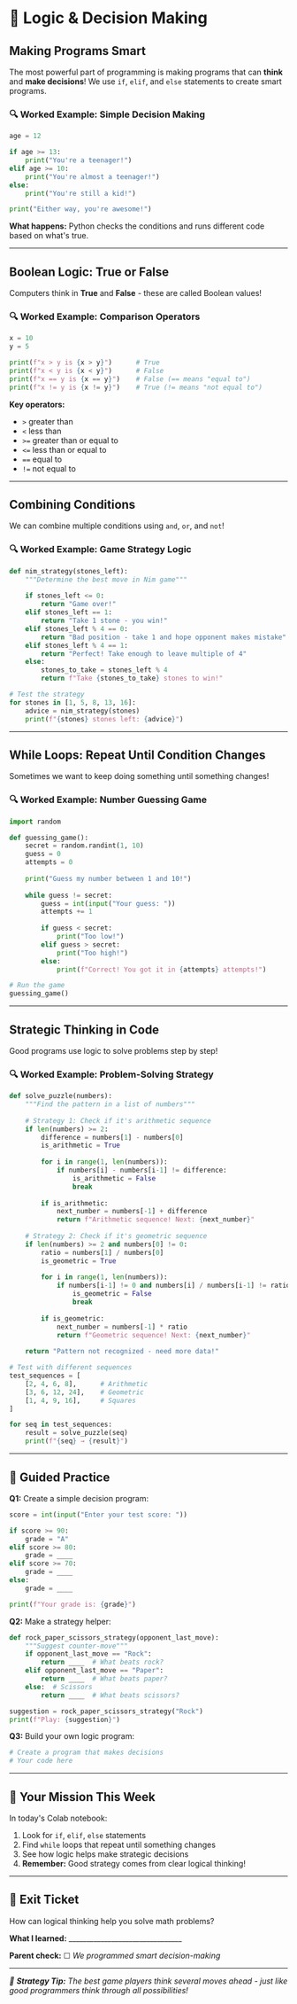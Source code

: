 # 🐍 Logic & Decision Making

## Making Programs Smart
The most powerful part of programming is making programs that can **think** and **make decisions**! We use `if`, `elif`, and `else` statements to create smart programs.

### 🔍 Worked Example: Simple Decision Making

```python
age = 12

if age >= 13:
    print("You're a teenager!")
elif age >= 10:
    print("You're almost a teenager!")
else:
    print("You're still a kid!")

print("Either way, you're awesome!")
```

**What happens:** Python checks the conditions and runs different code based on what's true.

---

## Boolean Logic: True or False
Computers think in **True** and **False** - these are called Boolean values!

### 🔍 Worked Example: Comparison Operators

```python
x = 10
y = 5

print(f"x > y is {x > y}")      # True
print(f"x < y is {x < y}")      # False  
print(f"x == y is {x == y}")    # False (== means "equal to")
print(f"x != y is {x != y}")    # True (!= means "not equal to")
```

**Key operators:**
- `>` greater than
- `<` less than  
- `>=` greater than or equal to
- `<=` less than or equal to
- `==` equal to
- `!=` not equal to

---

## Combining Conditions
We can combine multiple conditions using `and`, `or`, and `not`!

### 🔍 Worked Example: Game Strategy Logic

```python
def nim_strategy(stones_left):
    """Determine the best move in Nim game"""
    
    if stones_left <= 0:
        return "Game over!"
    elif stones_left == 1:
        return "Take 1 stone - you win!"
    elif stones_left % 4 == 0:
        return "Bad position - take 1 and hope opponent makes mistake"
    elif stones_left % 4 == 1:
        return "Perfect! Take enough to leave multiple of 4"
    else:
        stones_to_take = stones_left % 4
        return f"Take {stones_to_take} stones to win!"

# Test the strategy
for stones in [1, 5, 8, 13, 16]:
    advice = nim_strategy(stones)
    print(f"{stones} stones left: {advice}")
```

---

## While Loops: Repeat Until Condition Changes
Sometimes we want to keep doing something until something changes!

### 🔍 Worked Example: Number Guessing Game

```python
import random

def guessing_game():
    secret = random.randint(1, 10)
    guess = 0
    attempts = 0
    
    print("Guess my number between 1 and 10!")
    
    while guess != secret:
        guess = int(input("Your guess: "))
        attempts += 1
        
        if guess < secret:
            print("Too low!")
        elif guess > secret:
            print("Too high!")
        else:
            print(f"Correct! You got it in {attempts} attempts!")

# Run the game
guessing_game()
```

---

## Strategic Thinking in Code
Good programs use logic to solve problems step by step!

### 🔍 Worked Example: Problem-Solving Strategy

```python
def solve_puzzle(numbers):
    """Find the pattern in a list of numbers"""
    
    # Strategy 1: Check if it's arithmetic sequence
    if len(numbers) >= 2:
        difference = numbers[1] - numbers[0]
        is_arithmetic = True
        
        for i in range(1, len(numbers)):
            if numbers[i] - numbers[i-1] != difference:
                is_arithmetic = False
                break
        
        if is_arithmetic:
            next_number = numbers[-1] + difference
            return f"Arithmetic sequence! Next: {next_number}"
    
    # Strategy 2: Check if it's geometric sequence  
    if len(numbers) >= 2 and numbers[0] != 0:
        ratio = numbers[1] / numbers[0]
        is_geometric = True
        
        for i in range(1, len(numbers)):
            if numbers[i-1] != 0 and numbers[i] / numbers[i-1] != ratio:
                is_geometric = False
                break
        
        if is_geometric:
            next_number = numbers[-1] * ratio
            return f"Geometric sequence! Next: {next_number}"
    
    return "Pattern not recognized - need more data!"

# Test with different sequences
test_sequences = [
    [2, 4, 6, 8],      # Arithmetic
    [3, 6, 12, 24],    # Geometric  
    [1, 4, 9, 16],     # Squares
]

for seq in test_sequences:
    result = solve_puzzle(seq)
    print(f"{seq} → {result}")
```

---

## 📝 Guided Practice

**Q1:** Create a simple decision program:
```python
score = int(input("Enter your test score: "))

if score >= 90:
    grade = "A"
elif score >= 80:
    grade = ____
elif score >= 70:
    grade = ____
else:
    grade = ____

print(f"Your grade is: {grade}")
```

**Q2:** Make a strategy helper:
```python
def rock_paper_scissors_strategy(opponent_last_move):
    """Suggest counter-move"""
    if opponent_last_move == "Rock":
        return ____  # What beats rock?
    elif opponent_last_move == "Paper":
        return ____  # What beats paper?
    else:  # Scissors
        return ____  # What beats scissors?

suggestion = rock_paper_scissors_strategy("Rock")
print(f"Play: {suggestion}")
```

**Q3:** Build your own logic program:
```python
# Create a program that makes decisions
# Your code here
```

---

## 🚀 Your Mission This Week
In today's Colab notebook:
1. Look for `if`, `elif`, `else` statements
2. Find `while` loops that repeat until something changes
3. See how logic helps make strategic decisions
4. **Remember:** Good strategy comes from clear logical thinking!

---

## 🎯 Exit Ticket
How can logical thinking help you solve math problems?

**What I learned:** ________________________________

**Parent check:** ☐ *We programmed smart decision-making*

---

*🧠 **Strategy Tip:** The best game players think several moves ahead - just like good programmers think through all possibilities!*